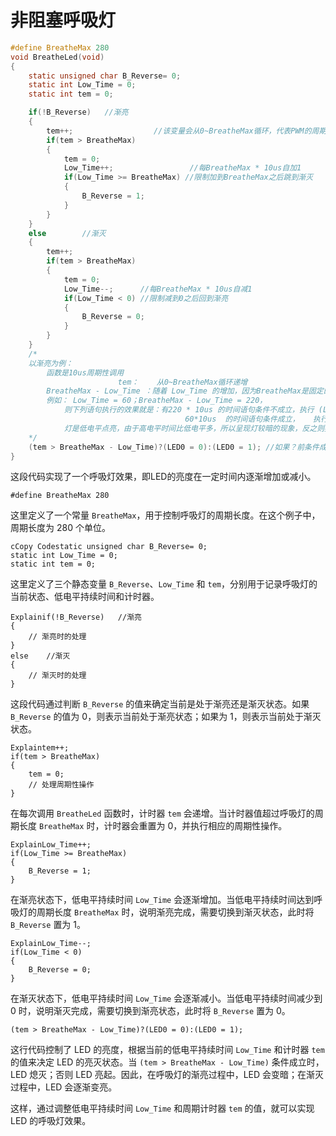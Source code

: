 # 非阻塞呼吸灯

```c
#define BreatheMax 280
void BreatheLed(void)
{
	static unsigned char B_Reverse= 0;
	static int Low_Time = 0;
	static int tem = 0;

	if(!B_Reverse)   //渐亮
	{
		tem++;					//该变量会从0~BreatheMax循环，代表PWM的周期
		if(tem > BreatheMax)
		{
			tem = 0;
			Low_Time++;  				//每BreatheMax * 10us自加1
			if(Low_Time >= BreatheMax) //限制加到BreatheMax之后跳到渐灭
			{
				B_Reverse = 1;	
			}
		}	
	}
	else		//渐灭
	{
		tem++;
		if(tem > BreatheMax)
		{
			tem = 0;
			Low_Time--;		 //每BreatheMax * 10us自减1
			if(Low_Time < 0) //限制减到0之后回到渐亮
			{
				B_Reverse = 0;
			}
		}	
	}
	/*
	以渐亮为例：
		函数是10us周期性调用
						tem：	从0~BreatheMax循环递增
		BreatheMax - Low_Time ：随着 Low_Time 的增加，因为BreatheMax是固定的，所以BreatheMax - Low_Time会减少
		例如： Low_Time = 60；BreatheMax - Low_Time = 220，
			则下列语句执行的效果就是：有220 * 10us 的时间语句条件不成立，执行 (LED0 = 1)
									   60*10us  的时间语句条件成立，	 执行 (LED0 = 0)
			灯是低电平点亮，由于高电平时间比低电平多，所以呈现灯较暗的现象，反之则亮
	*/
	(tem > BreatheMax - Low_Time)?(LED0 = 0):(LED0 = 1); //如果？前条件成立，执行(LED0 = 0)，否则执行(LED0 = 1)
}
```



这段代码实现了一个呼吸灯效果，即LED的亮度在一定时间内逐渐增加或减小。

```
#define BreatheMax 280
```

这里定义了一个常量 `BreatheMax`，用于控制呼吸灯的周期长度。在这个例子中，周期长度为 280 个单位。

```
cCopy Codestatic unsigned char B_Reverse= 0;
static int Low_Time = 0;
static int tem = 0;
```

这里定义了三个静态变量 `B_Reverse`、`Low_Time` 和 `tem`，分别用于记录呼吸灯的当前状态、低电平持续时间和计时器。

```
Explainif(!B_Reverse)   //渐亮
{
    // 渐亮时的处理
}
else    //渐灭
{
    // 渐灭时的处理
}
```

这段代码通过判断 `B_Reverse` 的值来确定当前是处于渐亮还是渐灭状态。如果 `B_Reverse` 的值为 0，则表示当前处于渐亮状态；如果为 1，则表示当前处于渐灭状态。

```
Explaintem++;                  
if(tem > BreatheMax)
{
    tem = 0;
    // 处理周期性操作
}
```

在每次调用 `BreatheLed` 函数时，计时器 `tem` 会递增。当计时器值超过呼吸灯的周期长度 `BreatheMax` 时，计时器会重置为 0，并执行相应的周期性操作。

```
ExplainLow_Time++;             
if(Low_Time >= BreatheMax) 
{
    B_Reverse = 1;   
}
```

在渐亮状态下，低电平持续时间 `Low_Time` 会逐渐增加。当低电平持续时间达到呼吸灯的周期长度 `BreatheMax` 时，说明渐亮完成，需要切换到渐灭状态，此时将 `B_Reverse` 置为 1。

```
ExplainLow_Time--;     
if(Low_Time < 0) 
{
    B_Reverse = 0;
}
```

在渐灭状态下，低电平持续时间 `Low_Time` 会逐渐减小。当低电平持续时间减少到 0 时，说明渐灭完成，需要切换到渐亮状态，此时将 `B_Reverse` 置为 0。

```
(tem > BreatheMax - Low_Time)?(LED0 = 0):(LED0 = 1);
```

这行代码控制了 LED 的亮度，根据当前的低电平持续时间 `Low_Time` 和计时器 `tem` 的值来决定 LED 的亮灭状态。当 `(tem > BreatheMax - Low_Time)` 条件成立时，LED 熄灭；否则 LED 亮起。因此，在呼吸灯的渐亮过程中，LED 会变暗；在渐灭过程中，LED 会逐渐变亮。

这样，通过调整低电平持续时间 `Low_Time` 和周期计时器 `tem` 的值，就可以实现 LED 的呼吸灯效果。

